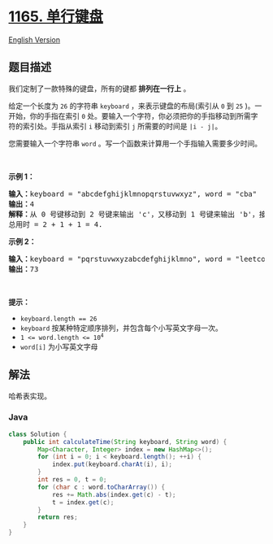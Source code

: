 # [1165. 单行键盘](https://leetcode.cn/problems/single-row-keyboard)

[English Version](/solution/1100-1199/1165.Single-Row%20Keyboard/README_EN.md)

## 题目描述

<!-- 这里写题目描述 -->

<p>我们定制了一款特殊的键盘，所有的键都 <strong>排列在一行上</strong>&nbsp;。</p>

<p>给定一个长度为 <code>26</code> 的字符串&nbsp;<code>keyboard</code>&nbsp;，来表示键盘的布局(索引从 <code>0</code> 到 <code>25</code> )。一开始，你的手指在索引 <code>0</code> 处。要输入一个字符，你必须把你的手指移动到所需字符的索引处。手指从索引&nbsp;<code>i</code>&nbsp;移动到索引&nbsp;<code>j</code>&nbsp;所需要的时间是&nbsp;<code>|i - j|</code>。</p>

<p>您需要输入一个字符串&nbsp;<code>word</code>&nbsp;。写一个函数来计算用一个手指输入需要多少时间。</p>

<p>&nbsp;</p>

<p><strong>示例 1：</strong></p>

<pre>
<strong>输入：</strong>keyboard = "abcdefghijklmnopqrstuvwxyz", word = "cba"
<strong>输出：</strong>4
<strong>解释：</strong>从 0 号键移动到 2 号键来输出 'c'，又移动到 1 号键来输出 'b'，接着移动到 0 号键来输出 'a'。
总用时 = 2 + 1 + 1 = 4. 
</pre>

<p><strong>示例 2：</strong></p>

<pre>
<strong>输入：</strong>keyboard = "pqrstuvwxyzabcdefghijklmno", word = "leetcode"
<strong>输出：</strong>73
</pre>

<p>&nbsp;</p>

<p><strong>提示：</strong></p>

<ul>
	<li><code>keyboard.length == 26</code></li>
	<li><code>keyboard</code>&nbsp;按某种特定顺序排列，并包含每个小写英文字母一次。</li>
	<li><code>1 &lt;= word.length &lt;= 10<sup>4</sup></code></li>
	<li><code>word[i]</code>&nbsp;为小写英文字母</li>
</ul>

## 解法

哈希表实现。

### **Java**

```java
class Solution {
    public int calculateTime(String keyboard, String word) {
        Map<Character, Integer> index = new HashMap<>();
        for (int i = 0; i < keyboard.length(); ++i) {
            index.put(keyboard.charAt(i), i);
        }
        int res = 0, t = 0;
        for (char c : word.toCharArray()) {
            res += Math.abs(index.get(c) - t);
            t = index.get(c);
        }
        return res;
    }
}
```
